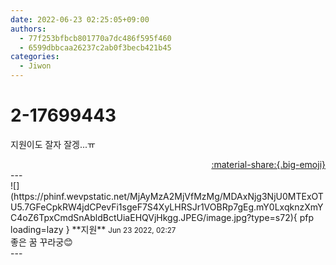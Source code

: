 ```yaml
---
date: 2022-06-23 02:25:05+09:00
authors:
  - 77f253bfbcb801770a7dc486f595f460
  - 6599dbbcaa26237c2ab0f3becb421b45
categories:
  - Jiwon
---
```


# 2-17699443

<div class="post-container" markdown="1">
<div class="content-container md-sidebar__scrollwrap" markdown="1">

지원이도 잘자 잘겡...ㅠ

</div>
</div>

<div style="text-align: right;" markdown="1">
<a href="https://weverse.io/fromis9/fanpost/2-17699443" style="text-align: right;">:material-share:{.big-emoji}</a>
</div>
---

<div class="comments-container md-sidebar__scrollwrap" markdown="1">
<div class="comment" markdown="1">
<div class='id-container' markdown="1">
![](https://phinf.wevpstatic.net/MjAyMzA2MjVfMzMg/MDAxNjg3NjU0MTExOTU5.7GFeCpkRW4jdCPevFi1sgeF7S4XyLHRSJr1VOBRp7gEg.mY0LxqknzXmYC4oZ6TpxCmdSnAbldBctUiaEHQVjHkgg.JPEG/image.jpg?type=s72){ pfp loading=lazy }
**<span class="artist">지원</span>** <small>Jun 23 2022, 02:27</small><br>
</div>
<div class='comment-body' markdown="1">
좋은 꿈 꾸라궁😊
</div>
</div>
</div>
---

